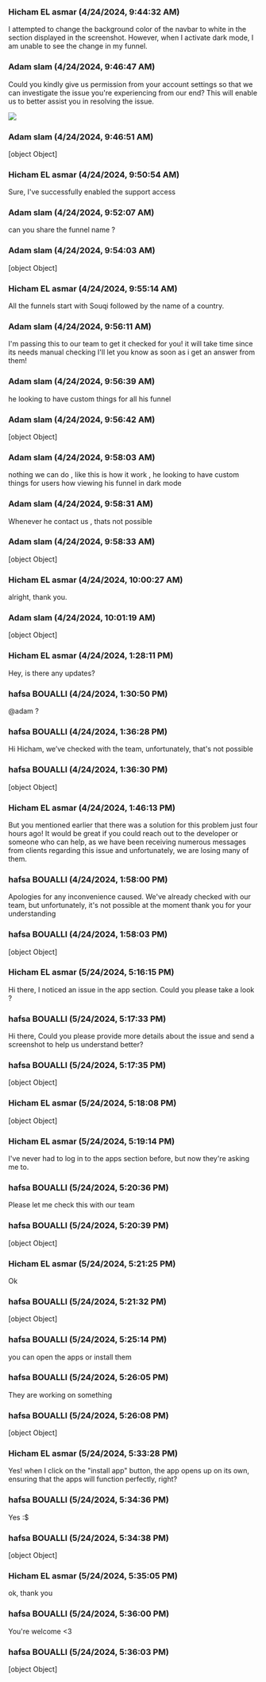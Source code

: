 ### Hicham EL asmar  (4/24/2024, 9:44:32 AM)

I attempted to change the background color of the navbar to white in the section displayed in the screenshot. However, when I activate dark mode, I am unable to see the change in my funnel.

### Adam slam (4/24/2024, 9:46:47 AM)

Could you kindly give us permission from your account settings so that we can investigate the issue you're experiencing from our end? This will enable us to better assist you in resolving the issue.


![](https://storage.crisp.chat/users/upload/operator/77cc42314787b400/d35cced9-c1a9-49e7-9b4b-827547_1r8fjjc.png)

### Adam slam (4/24/2024, 9:46:51 AM)

[object Object]

### Hicham EL asmar  (4/24/2024, 9:50:54 AM)

Sure, I've successfully enabled the support access

### Adam slam (4/24/2024, 9:52:07 AM)

can you share the funnel name ?

### Adam slam (4/24/2024, 9:54:03 AM)

[object Object]

### Hicham EL asmar  (4/24/2024, 9:55:14 AM)

All the funnels start with Souqi followed by the name of a country.

### Adam slam (4/24/2024, 9:56:11 AM)

I'm passing this to our team to get it checked for you! it will take time since its needs manual checking  I'll let you know as soon as i get an answer from them!

### Adam slam (4/24/2024, 9:56:39 AM)

he looking to have custom things for all his funnel

### Adam slam (4/24/2024, 9:56:42 AM)

[object Object]

### Adam slam (4/24/2024, 9:58:03 AM)

nothing we can do , like this is how it work , he looking to have custom things for users how viewing his funnel in dark mode

### Adam slam (4/24/2024, 9:58:31 AM)

Whenever he contact us , thats not possible

### Adam slam (4/24/2024, 9:58:33 AM)

[object Object]

### Hicham EL asmar  (4/24/2024, 10:00:27 AM)

alright, thank you.

### Adam slam (4/24/2024, 10:01:19 AM)

[object Object]

### Hicham EL asmar  (4/24/2024, 1:28:11 PM)

Hey, is there any updates?

### hafsa BOUALLI (4/24/2024, 1:30:50 PM)

@adam ?

### hafsa BOUALLI (4/24/2024, 1:36:28 PM)

Hi Hicham,
we’ve checked with the team, unfortunately, that's not possible

### hafsa BOUALLI (4/24/2024, 1:36:30 PM)

[object Object]

### Hicham EL asmar  (4/24/2024, 1:46:13 PM)

But you mentioned earlier that there was a solution for this problem just four hours ago! It would be great if you could reach out to the developer or someone who can help, as we have been receiving numerous messages from clients regarding this issue and unfortunately, we are losing many of them.

### hafsa BOUALLI (4/24/2024, 1:58:00 PM)

Apologies for any inconvenience caused. We've already checked with our team, but unfortunately, it's not possible at the moment
thank you for your understanding

### hafsa BOUALLI (4/24/2024, 1:58:03 PM)

[object Object]

### Hicham EL asmar  (5/24/2024, 5:16:15 PM)

Hi there, I noticed an issue in the app section. Could you please take a look ?

### hafsa BOUALLI (5/24/2024, 5:17:33 PM)

Hi there, 
Could you please provide more details about the issue and send a screenshot to help us understand better?

### hafsa BOUALLI (5/24/2024, 5:17:35 PM)

[object Object]

### Hicham EL asmar  (5/24/2024, 5:18:08 PM)

[object Object]

### Hicham EL asmar  (5/24/2024, 5:19:14 PM)

I've never had to log in to the apps section before, but now they're asking me to.

### hafsa BOUALLI (5/24/2024, 5:20:36 PM)

Please let me check this with our team

### hafsa BOUALLI (5/24/2024, 5:20:39 PM)

[object Object]

### Hicham EL asmar  (5/24/2024, 5:21:25 PM)

Ok

### hafsa BOUALLI (5/24/2024, 5:21:32 PM)

[object Object]

### hafsa BOUALLI (5/24/2024, 5:25:14 PM)

you can open the apps or install them

### hafsa BOUALLI (5/24/2024, 5:26:05 PM)

They are working on something

### hafsa BOUALLI (5/24/2024, 5:26:08 PM)

[object Object]

### Hicham EL asmar  (5/24/2024, 5:33:28 PM)

Yes! when I click on the "install app" button, the app opens up on its own, ensuring that the apps will function perfectly, right?

### hafsa BOUALLI (5/24/2024, 5:34:36 PM)

Yes :$

### hafsa BOUALLI (5/24/2024, 5:34:38 PM)

[object Object]

### Hicham EL asmar  (5/24/2024, 5:35:05 PM)

ok, thank you

### hafsa BOUALLI (5/24/2024, 5:36:00 PM)

You're welcome <3

### hafsa BOUALLI (5/24/2024, 5:36:03 PM)

[object Object]
